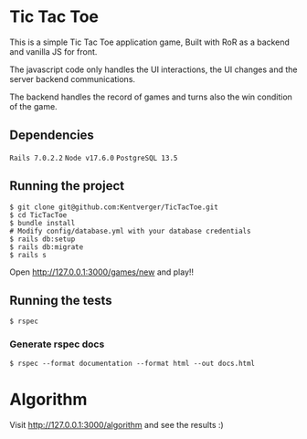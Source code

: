 # Tic Tac Toe
This is a simple Tic Tac Toe application game, Built with RoR as a backend and vanilla JS for front.

The javascript code only handles the UI interactions, the UI changes and the server backend communications.

The backend handles the record of games and turns also the win condition of the game.

## Dependencies
`Rails 7.0.2.2`
`Node v17.6.0`
`PostgreSQL 13.5`

## Running the project
```
$ git clone git@github.com:Kentverger/TicTacToe.git
$ cd TicTacToe
$ bundle install
# Modify config/database.yml with your database credentials
$ rails db:setup
$ rails db:migrate
$ rails s
```
Open http://127.0.0.1:3000/games/new and play!!

## Running the tests
```
$ rspec
```

### Generate rspec docs
```
$ rspec --format documentation --format html --out docs.html
```

# Algorithm
Visit http://127.0.0.1:3000/algorithm and see the results :)
